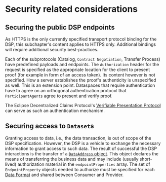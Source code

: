 # Security related considerations

## Securing the public DSP endpoints

As HTTPS is the only currently specified transport protocol binding for the DSP, this subchapter's content applies to
HTTPS only. Additional bindings will require additional security best-practices.

Each of the subprotocols (Catalog, `Contract Negotiation`, Transfer Process) have predefined payloads and endpoints. The
`Authorization` header for the request is specified as the appropriate location for the client to present proof (for
example in form of an access token). Its content however is not specified. How a server establishes the proof's 
authenticity is unspecified as well. This is an extension point. Dataspaces that require authentication have to agree 
on an orthogonal authentication protocol that `ParticipantAgents` agree to present and verify proof.

The Eclipse Decentralized Claims Protocol's [Verifiable Presentation Protocol](https://eclipse-dataspace-dcp.github.io/decentralized-claims-protocol/#verifiable-presentation-protocol) can serve as such an authentication 
mechanism.

## Securing access to `Dataset`s

Granting access to data, i.e., the data transaction, is out of scope of the DSP specification. However, the DSP is a
vehicle to exchange the necessary information to grant access to such data. The result of successful the DSP 
interactions is the transfer of a [`DataAddress` object](interoperability.md#dataaddress). This object declares the 
means of transferring the business data and may include (usually short-lived) authorization material in the 
`endpointProperties` array. The set of `EndpointProperty` objects needed to authorize must be specified for each 
[Data Format](interoperability.md#data-formats) and shared between Consumer and Provider.

